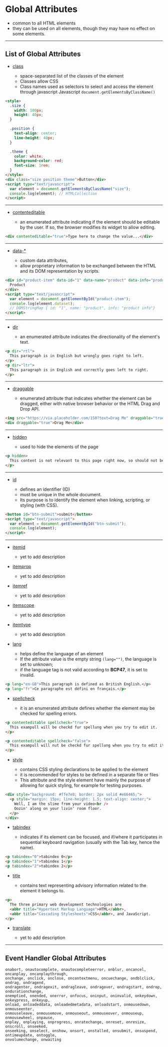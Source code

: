 # Global Attributes

- common to all HTML elements
- they can be used on all elements, though they may have no effect on some elements.

---

## List of Global Attributes

<!-- - [accesskey](https://developer.mozilla.org/en-US/docs/Web/HTML/Global_attributes/accesskey)

- [autocapitalize](https://developer.mozilla.org/en-US/docs/Web/HTML/Global_attributes/autocapitalize)
-->

- [class](https://developer.mozilla.org/en-US/docs/Web/HTML/Global_attributes/class)

  - space-separated list of the classes of the element
  - Classes allow CSS
  - Class names used as selectors to select and access the element through javascript Javascript `document.getElementsByClassName()`

```html
<style>
  .size {
    width: 100px;
    height: 40px;
  }

  .position {
    text-align: center;
    line-height: 40px;
  }

  .theme {
    color: white;
    background-color: red;
    font-size: 1rem;
  }
</style>
<div class="size position theme">Button</div>
<script type="text/javascript">
  var element = document.getElementsByClassName("size");
  console.log(element); // HTMLCollection
</script>
```

---

- [contenteditable](https://developer.mozilla.org/en-US/docs/Web/HTML/Global_attributes/contenteditable)

  - an enumerated attribute indicating if the element should be editable by the user. If so, the browser modifies its widget to allow editing.

```html
<div contenteditable="true">Type here to change the value...</div>
```

---

<!-- - [contextmenu](https://developer.mozilla.org/en-US/docs/Web/HTML/Global_attributes/contextmenu) -->

- [data-\*](https://developer.mozilla.org/en-US/docs/Web/HTML/Global_attributes/data-*)

  - custom data attributes,
  - allow proprietary information to be exchanged between the HTML and its DOM representation by scripts.

```html
<div id="product-item" data-id="1" data-name="product" data-info="product info">
  Product
</div>
<script type="text/javascript">
  var element = document.getElementById("product-item");
  console.log(element.dataset);
  // DOMStringMap { id: "1", name: "product", info: "product info"}
</script>
```

---

- [dir](https://developer.mozilla.org/en-US/docs/Web/HTML/Global_attributes/dir)

  - an enumerated attribute indicates the directionality of the element's text.

```html
<p dir="rtl">
  This paragraph is in English but wrongly goes right to left.
</p>
<p dir="ltr">
  This paragraph is in English and correctly goes left to right.
</p>
```

---

- [draggable](https://developer.mozilla.org/en-US/docs/Web/HTML/Global_attributes/draggable)

  - enumerated attribute that indicates whether the element can be dragged, either with native browser behavior or the HTML Drag and Drop API.

```html
<img src="https://via.placeholder.com/150?text=Drag Me" draggable="true" />
<div draggable="true">Drag Me</div>
```

---

<!-- - [dropzone](https://developer.mozilla.org/en-US/docs/Web/HTML/Global_attributes/dropzone)

- [exportparts](https://developer.mozilla.org/en-US/docs/Web/HTML/Global_attributes/exportparts) -->

- [hidden](https://developer.mozilla.org/en-US/docs/Web/HTML/Global_attributes/hidden)

  - used to hide the elements of the page

```html
<p hidden>
  This content is not relevant to this page right now, so should not be seen!
</p>
```

---

- [id](https://developer.mozilla.org/en-US/docs/Web/HTML/Global_attributes/id)

  - defines an identifier (ID)
  - must be unique in the whole document.
  - Its purpose is to identify the element when linking, scripting, or styling (with CSS).

```html
<button id="btn-submit">submit</button>
<script type="text/javascript">
  var element = document.getElementById("btn-submit");
  console.log(element);
</script>
```

---

<!-- - [inputmode](https://developer.mozilla.org/en-US/docs/Web/HTML/Global_attributes/inputmode) -->

<!-- - [is](https://developer.mozilla.org/en-US/docs/Web/HTML/Global_attributes/is) -->

- [itemid](https://developer.mozilla.org/en-US/docs/Web/HTML/Global_attributes/itemid)

  - yet to add description

- [itemprop](https://developer.mozilla.org/en-US/docs/Web/HTML/Global_attributes/itemprop)

  - yet to add description

- [itemref](https://developer.mozilla.org/en-US/docs/Web/HTML/Global_attributes/itemref)

  - yet to add description

- [itemscope](https://developer.mozilla.org/en-US/docs/Web/HTML/Global_attributes/itemscope)

  - yet to add description

- [itemtype](https://developer.mozilla.org/en-US/docs/Web/HTML/Global_attributes/itemtype)

  - yet to add description

- [lang](https://developer.mozilla.org/en-US/docs/Web/HTML/Global_attributes/lang)

  - helps define the language of an element
  - If the attribute value is the empty string `(lang="")`, the language is set to unknown;
  - if the language tag is not valid according to **BCP47**, it is set to invalid.

```html
<p lang="en-GB">This paragraph is defined as British English.</p>
<p lang="fr">Ce paragraphe est défini en français.</p>
```

<!-- - [part](https://developer.mozilla.org/en-US/docs/Web/HTML/Global_attributes/part)

  - yet to add description -->

<!-- - [slot](https://developer.mozilla.org/en-US/docs/Web/HTML/Global_attributes/slot)

  - yet to add description -->

- [spellcheck](https://developer.mozilla.org/en-US/docs/Web/HTML/Global_attributes/spellcheck)

  - it is an enumerated attribute defines whether the element may be checked for spelling errors.

```html
<p contenteditable spellcheck="true">
  This exampull will be checkd fur spellung when you try to edit it.
</p>

<p contenteditable spellcheck="false">
  This exampull will nut be checkd fur spellung when you try to edit it.
</p>
```

- [style](https://developer.mozilla.org/en-US/docs/Web/HTML/Global_attributes/style)

  - contains CSS styling declarations to be applied to the element
  - it is recommended for styles to be defined in a separate file or files
  - This attribute and the style element have mainly the purpose of allowing for quick styling, for example for testing purposes.

```html
<div style="background: #ffe7e8; border: 2px solid #e66465;">
  <p style="margin: 15px; line-height: 1.5; text-align: center;">
    Well, I am the slime from your video<br />
    Oozin' along on your livin' room floor.
  </p>
</div>
```

- [tabindex](https://developer.mozilla.org/en-US/docs/Web/HTML/Global_attributes/tabindex)

  - indicates if its element can be focused, and if/where it participates in sequential keyboard navigation (usually with the Tab key, hence the name).

```html
<p tabindex="0">tabindex 0</p>
<p tabindex="1">tabindex 1</p>
<p tabindex="2">tabindex 2</p>
```

- [title](https://developer.mozilla.org/en-US/docs/Web/HTML/Global_attributes/title)

  - contains text representing advisory information related to the element it belongs to.

```html
<p>
  The three primary web development technologies are
  <abbr title="Hypertext Markup Language">HTML</abbr>,
  <abbr title="Cascading Stylesheets">CSS</abbr>, and JavaScript.
</p>
```

- [translate](https://developer.mozilla.org/en-US/docs/Web/HTML/Global_attributes/translate)

  - yet to add description

---

## Event Handler Global Attributes

```
onabort, onautocomplete, onautocompleteerror, onblur, oncancel, oncanplay, oncanplaythrough,
onchange, onclick, onclose, oncontextmenu, oncuechange, ondblclick, ondrag, ondragend,
ondragenter, ondragexit, ondragleave, ondragover, ondragstart, ondrop, ondurationchange,
onemptied, onended, onerror, onfocus, oninput, oninvalid, onkeydown, onkeypress, onkeyup,
onload, onloadeddata, onloadedmetadata, onloadstart, onmousedown, onmouseenter,
onmouseleave, onmousemove, onmouseout, onmouseover, onmouseup, onmousewheel, onpause,
onplay, onplaying, onprogress, onratechange, onreset, onresize, onscroll, onseeked,
onseeking, onselect, onshow, onsort, onstalled, onsubmit, onsuspend, ontimeupdate, ontoggle,
onvolumechange, onwaiting
```
